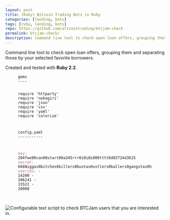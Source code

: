 ```yaml
---
layout: post
title: (Ruby) Bitcoin Trading Bots in Ruby
categories: [lending, bots]
tags: [ruby, lending, bots]
repo: https://github.com/altcointrading/btcjam-check
permalink: btcjam-check/
description: Command line tool to check open loan offers, grouping them and separating those by your selected favorite borrowers.
---
```



<p>Command line tool to check open loan offers, grouping them and separating those by your selected favorite borrowers.</p>

<p>Created and tested with <strong>Ruby 2.2</strong>.</p>

<figure class="highlight"><pre><code class="language-ruby" data-lang="ruby"><span class="n">gems</span>
<span class="o">----</span>

<span class="nb">require</span> <span class="s1">'httparty'</span>
<span class="nb">require</span> <span class="s1">'nokogiri'</span>
<span class="nb">require</span> <span class="s1">'json'</span>
<span class="nb">require</span> <span class="s1">'csv'</span>
<span class="nb">require</span> <span class="s1">'yaml'</span>
<span class="nb">require</span> <span class="s1">'colorize'</span>


<span class="n">config</span><span class="p">.</span><span class="nf">yaml</span>
<span class="o">-----------</span>

<span class="ss">key: </span><span class="mi">204</span><span class="n">fwe00can00start00a345rrr0i0i0i000tttt8d83724d3615</span>
<span class="ss">secret: </span><span class="mi">666</span><span class="no">Niggas0bitches0killers0bustasHustlers0ballers0gangstas0hoes35d</span>
<span class="ss">userids:
</span><span class="o">-</span> <span class="mi">14200</span>
<span class="o">-</span> <span class="mi">206241</span>
<span class="o">-</span> <span class="mi">15522</span>
<span class="o">-</span> <span class="mi">20908</span></code></pre></figure>


<br>

<img class="img-responsive" src="https://bestbitcoinexchange.co/images/btc-loans/btcjam/btcjam-id.png" alt="Configurable text script to check BTCJam users that you are interested in." />

</div>
